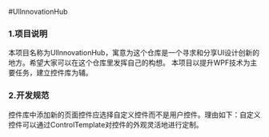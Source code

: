 #UllnnovationHub
### 1.项目说明
本项目名称为UllnnovationHub，寓意为这个仓库是一个寻求和分享UI设计创新的地方。希望大家可以在这个仓库里发挥自己的构想。
本项目以提升WPF技术为主要任务，建立控件库为辅。
### 2.开发规范
控件库中添加新的页面控件应选择自定义控件而不是用户控件。理由如下：自定义控件可以通过ControlTemplate对控件的外观灵活地进行定制。
